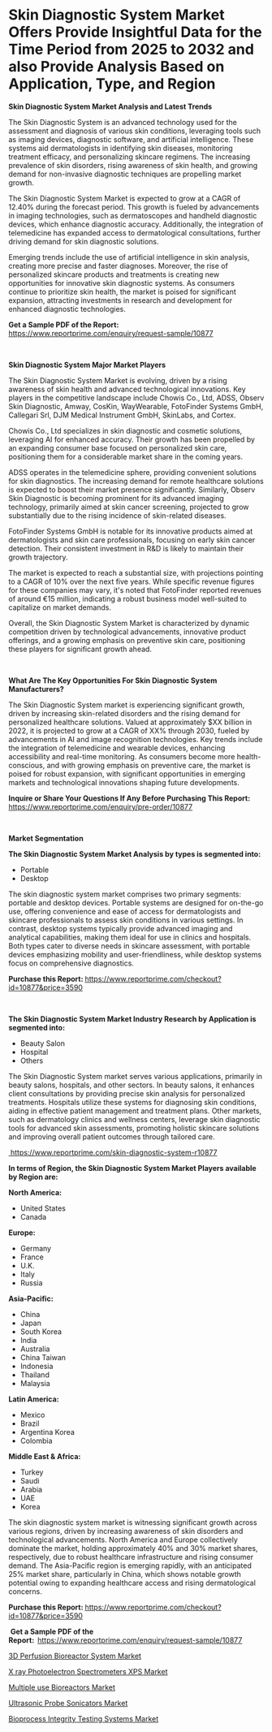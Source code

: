 <p><h1>Skin Diagnostic System Market Offers Provide Insightful Data for the Time Period from 2025 to 2032 and also Provide Analysis Based on Application, Type, and Region</h1></p><p><strong>Skin Diagnostic System Market Analysis and Latest Trends</strong></p>
<p><p>The Skin Diagnostic System is an advanced technology used for the assessment and diagnosis of various skin conditions, leveraging tools such as imaging devices, diagnostic software, and artificial intelligence. These systems aid dermatologists in identifying skin diseases, monitoring treatment efficacy, and personalizing skincare regimens. The increasing prevalence of skin disorders, rising awareness of skin health, and growing demand for non-invasive diagnostic techniques are propelling market growth.</p><p>The Skin Diagnostic System Market is expected to grow at a CAGR of 12.40% during the forecast period. This growth is fueled by advancements in imaging technologies, such as dermatoscopes and handheld diagnostic devices, which enhance diagnostic accuracy. Additionally, the integration of telemedicine has expanded access to dermatological consultations, further driving demand for skin diagnostic solutions. </p><p>Emerging trends include the use of artificial intelligence in skin analysis, creating more precise and faster diagnoses. Moreover, the rise of personalized skincare products and treatments is creating new opportunities for innovative skin diagnostic systems. As consumers continue to prioritize skin health, the market is poised for significant expansion, attracting investments in research and development for enhanced diagnostic technologies.</p></p>
<p><strong>Get a Sample PDF of the Report:&nbsp;</strong> <a href="https://www.reportprime.com/enquiry/request-sample/10877?utm_campaign=62&utm_medium=2&utm_source=Github&utm_content=ia&utm_term=20032025&utm_id=skin-diagnostic-system">https://www.reportprime.com/enquiry/request-sample/10877</a></p>
<p>&nbsp;</p>
<p><strong>Skin Diagnostic System Major Market Players</strong></p>
<p><p>The Skin Diagnostic System Market is evolving, driven by a rising awareness of skin health and advanced technological innovations. Key players in the competitive landscape include Chowis Co., Ltd, ADSS, Observ Skin Diagnostic, Amway, CosKin, WayWearable, FotoFinder Systems GmbH, Callegari Srl, DJM Medical Instrument GmbH, SkinLabs, and Cortex.</p><p>Chowis Co., Ltd specializes in skin diagnostic and cosmetic solutions, leveraging AI for enhanced accuracy. Their growth has been propelled by an expanding consumer base focused on personalized skin care, positioning them for a considerable market share in the coming years.</p><p>ADSS operates in the telemedicine sphere, providing convenient solutions for skin diagnostics. The increasing demand for remote healthcare solutions is expected to boost their market presence significantly. Similarly, Observ Skin Diagnostic is becoming prominent for its advanced imaging technology, primarily aimed at skin cancer screening, projected to grow substantially due to the rising incidence of skin-related diseases.</p><p>FotoFinder Systems GmbH is notable for its innovative products aimed at dermatologists and skin care professionals, focusing on early skin cancer detection. Their consistent investment in R&D is likely to maintain their growth trajectory.</p><p>The market is expected to reach a substantial size, with projections pointing to a CAGR of 10% over the next five years. While specific revenue figures for these companies may vary, it's noted that FotoFinder reported revenues of around €15 million, indicating a robust business model well-suited to capitalize on market demands.</p><p>Overall, the Skin Diagnostic System Market is characterized by dynamic competition driven by technological advancements, innovative product offerings, and a growing emphasis on preventive skin care, positioning these players for significant growth ahead.</p></p>
<p>&nbsp;</p>
<p><strong>What Are The Key Opportunities For Skin Diagnostic System Manufacturers?</strong></p>
<p><p>The Skin Diagnostic System market is experiencing significant growth, driven by increasing skin-related disorders and the rising demand for personalized healthcare solutions. Valued at approximately $XX billion in 2022, it is projected to grow at a CAGR of XX% through 2030, fueled by advancements in AI and image recognition technologies. Key trends include the integration of telemedicine and wearable devices, enhancing accessibility and real-time monitoring. As consumers become more health-conscious, and with growing emphasis on preventive care, the market is poised for robust expansion, with significant opportunities in emerging markets and technological innovations shaping future developments.</p></p>
<p><strong>Inquire or Share Your Questions If Any Before Purchasing This Report:</strong> <a href="https://www.reportprime.com/enquiry/pre-order/10877?utm_campaign=62&utm_medium=2&utm_source=Github&utm_content=ia&utm_term=20032025&utm_id=skin-diagnostic-system">https://www.reportprime.com/enquiry/pre-order/10877</a></p>
<p>&nbsp;</p>
<p><strong>Market Segmentation</strong></p>
<p><strong>The Skin Diagnostic System Market Analysis by types is segmented into:</strong></p>
<p><ul><li>Portable</li><li>Desktop</li></ul></p>
<p><p>The skin diagnostic system market comprises two primary segments: portable and desktop devices. Portable systems are designed for on-the-go use, offering convenience and ease of access for dermatologists and skincare professionals to assess skin conditions in various settings. In contrast, desktop systems typically provide advanced imaging and analytical capabilities, making them ideal for use in clinics and hospitals. Both types cater to diverse needs in skincare assessment, with portable devices emphasizing mobility and user-friendliness, while desktop systems focus on comprehensive diagnostics.</p></p>
<p><strong>Purchase this Report:&nbsp;</strong><a href="https://www.reportprime.com/checkout?id=10877&price=3590&utm_campaign=62&utm_medium=2&utm_source=Github&utm_content=ia&utm_term=20032025&utm_id=skin-diagnostic-system">https://www.reportprime.com/checkout?id=10877&price=3590</a></p>
<p>&nbsp;</p>
<p><strong>The Skin Diagnostic System Market Industry Research by Application is segmented into:</strong></p>
<p><ul><li>Beauty Salon</li><li>Hospital</li><li>Others</li></ul></p>
<p><p>The Skin Diagnostic System market serves various applications, primarily in beauty salons, hospitals, and other sectors. In beauty salons, it enhances client consultations by providing precise skin analysis for personalized treatments. Hospitals utilize these systems for diagnosing skin conditions, aiding in effective patient management and treatment plans. Other markets, such as dermatology clinics and wellness centers, leverage skin diagnostic tools for advanced skin assessments, promoting holistic skincare solutions and improving overall patient outcomes through tailored care.</p></p>
<p><a href="https://www.reportprime.com/skin-diagnostic-system-r10877?utm_campaign=62&utm_medium=2&utm_source=Github&utm_content=ia&utm_term=20032025&utm_id=skin-diagnostic-system">&nbsp;https://www.reportprime.com/skin-diagnostic-system-r10877</a></p>
<p><strong>In terms of Region, the Skin Diagnostic System Market Players available by Region are:</strong></p>
<p>
    <p> <strong> North America: </strong>
        <ul>
            <li>United States</li>
            <li>Canada</li>
        </ul>
        </p> 
    <p> <strong> Europe: </strong>
        <ul>
            <li>Germany</li>
            <li>France</li>
            <li>U.K.</li>
            <li>Italy</li>
            <li>Russia</li>
        </ul>
        </p> 
    <p> <strong> Asia-Pacific: </strong>
        <ul>
            <li>China</li>
            <li>Japan</li>
            <li>South Korea</li>
            <li>India</li>
            <li>Australia</li>
            <li>China Taiwan</li>
            <li>Indonesia</li>
            <li>Thailand</li>
            <li>Malaysia</li>
        </ul>
        </p> 
    <p> <strong> Latin America: </strong>
        <ul>
            <li>Mexico</li>
            <li>Brazil</li>
            <li>Argentina Korea</li>
            <li>Colombia</li>
        </ul>
        </p> 
    <p> <strong> Middle East & Africa: </strong>
        <ul>
            <li>Turkey</li>
            <li>Saudi</li>
            <li>Arabia</li>
            <li>UAE</li>
            <li>Korea</li>
        </ul>
    </p>
    </p>
<p><p>The skin diagnostic system market is witnessing significant growth across various regions, driven by increasing awareness of skin disorders and technological advancements. North America and Europe collectively dominate the market, holding approximately 40% and 30% market shares, respectively, due to robust healthcare infrastructure and rising consumer demand. The Asia-Pacific region is emerging rapidly, with an anticipated 25% market share, particularly in China, which shows notable growth potential owing to expanding healthcare access and rising dermatological concerns.</p></p>
<p><strong>Purchase this Report: </strong><a href="https://www.reportprime.com/checkout?id=10877&price=3590&utm_campaign=62&utm_medium=2&utm_source=Github&utm_content=ia&utm_term=20032025&utm_id=skin-diagnostic-system">https://www.reportprime.com/checkout?id=10877&price=3590</a></p>
<p>&nbsp;<strong>Get a Sample PDF of the Report:&nbsp;&nbsp;</strong><a href="https://www.reportprime.com/enquiry/request-sample/10877?utm_campaign=62&utm_medium=2&utm_source=Github&utm_content=ia&utm_term=20032025&utm_id=skin-diagnostic-system">https://www.reportprime.com/enquiry/request-sample/10877</a></p>
<p><strong></strong></p>
<p><p><a href="https://github.com/knipsfilip8f/Market-Research-Report-List-1/blob/main/3d-perfusion-bioreactor-system-market.md?utm_campaign=62&utm_medium=2&utm_source=Github&utm_content=ia&utm_term=20032025&utm_id=skin-diagnostic-system">3D Perfusion Bioreactor System Market</a></p><p><a href="https://github.com/hirtzhulstsq/Market-Research-Report-List-1/blob/main/x-ray-photoelectron-spectrometers-xps-market.md?utm_campaign=62&utm_medium=2&utm_source=Github&utm_content=ia&utm_term=20032025&utm_id=skin-diagnostic-system">X ray Photoelectron Spectrometers XPS Market</a></p><p><a href="https://github.com/azetehhasle/Market-Research-Report-List-1/blob/main/multiple-use-bioreactors-market.md?utm_campaign=62&utm_medium=2&utm_source=Github&utm_content=ia&utm_term=20032025&utm_id=skin-diagnostic-system">Multiple use Bioreactors Market</a></p><p><a href="https://github.com/bilkbitsch/Market-Research-Report-List-1/blob/main/ultrasonic-probe-sonicators-market.md?utm_campaign=62&utm_medium=2&utm_source=Github&utm_content=ia&utm_term=20032025&utm_id=skin-diagnostic-system">Ultrasonic Probe Sonicators Market</a></p><p><a href="https://github.com/ghimergela93/Market-Research-Report-List-1/blob/main/bioprocess-integrity-testing-systems-market.md?utm_campaign=62&utm_medium=2&utm_source=Github&utm_content=ia&utm_term=20032025&utm_id=skin-diagnostic-system">Bioprocess Integrity Testing Systems Market</a></p></p>